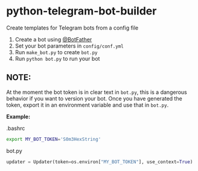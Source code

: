 # python-telegram-bot-builder
Create templates for Telegram bots from a config file

1. Create a bot using [@BotFather](https://telegram.me/BotFather)
2. Set your bot parameters in `config/conf.yml`
3. Run `make_bot.py` to create `bot.py`
4. Run `python bot.py` to run your bot

## NOTE:
At the moment the bot token is in clear text in `bot.py`, this is a dangerous behavior if you want to version your bot. Once you have generated the token, export it in an environment variable and use that in `bot.py`.

__Example:__  

.bashrc
```bash
export MY_BOT_TOKEN='S0m3HexString'
```  

bot.py
```python
updater = Updater(token=os.environ["MY_BOT_TOKEN"], use_context=True)

```

